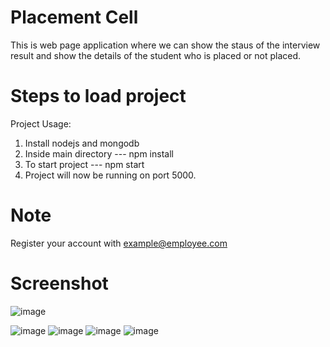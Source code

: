 # Placement Cell
This is web page application where we can show the staus of the interview result and show the details of the student who is placed or not placed. 

# Steps to load project

Project Usage: 
1. Install nodejs and mongodb
2. Inside main directory --- npm install
3. To start project --- npm start
4. Project will now be running on port 5000.

# Note
Register your account with example@employee.com

# Screenshot
![image](https://github.com/nikhilrajrajput/placement-cell/assets/96713971/e68c8b17-d144-43f1-ba79-540a78734636)

![image](https://github.com/nikhilrajrajput/placement-cell/assets/96713971/a37a9947-ffec-4448-b375-155a16546d33)
![image](https://github.com/nikhilrajrajput/placement-cell/assets/96713971/efd2dda4-fea0-45b3-9a73-5519260a4925)
![image](https://github.com/nikhilrajrajput/placement-cell/assets/96713971/5d374ec6-5e0b-4d07-9815-478ab1845aea)
![image](https://github.com/nikhilrajrajput/placement-cell/assets/96713971/864054f9-229b-42f1-8ce3-684162035ec8)






